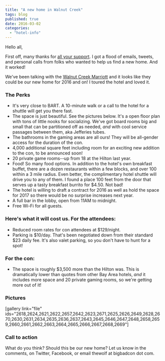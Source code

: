 ```yaml
---
title: "A new home in Walnut Creek"
tags: blog
published: true
date: 2016-03-02
categories: 
  - "hotel-info"
---
```


Hello all,

First off, many thanks for [all your support](http://www.bigbadcon.com/big-bad-con-2016-hotel-hunt-is-on/). I got a flood of emails, tweets, and personal calls from folks who wanted to help us find a new home. And it worked!

We've been talking with the [Walnut Creek Marriott](http://www.marriott.com/hotels/travel/oakwc-walnut-creek-marriott/) and it looks like they could be our new home for 2016 and on! I toured the hotel and loved it.

### The Perks

- It's very close to BART. A 10-minute walk or a call to the hotel for a shuttle will get you there fast.
- The space is just beautiful. See the pictures below. It's a open floor plan with tons of little nooks for socializing. We've got board rooms big and small that can be partitioned off as needed, _and_ with cool service passages between them, aka Jefferies tubes.
- The bathrooms in the gaming areas are all ours! They will be all-gender access for the duration of the con.
- 4,000 additional square feet including room for an exciting new addition to the con, to be announced soon!
- 20 private game rooms--up from 18 at the Hilton last year.
- Food! So many food options. In addition to the hotel's own breakfast buffet, there are a dozen restaurants within a few blocks, and over 100 within a 3 mile radius. Even better, the complimentary hotel shuttle will drive you to any of them. I found a place 100 feet from the door that serves up a tasty breakfast burrito for $4.50. Not bad!
- The hotel is willing to draft a contract for 2016 as well as hold the space for 2017 so there would be no surprise increases next year.
- A full bar in the lobby, open from 11AM to midnight.
- Free Wi-Fi for all guests.

### Here's what it will cost us. For the attendees:

- Reduced room rates for con attendees at $129/night.
- Parking is $10/day. That's been negotiated down from their standard $23 daily fee. It's also valet parking, so you don't have to hunt for a spot!

### For the con:

- The space is roughly $3,500 more than the Hilton was. This is dramatically lower than quotes from other Bay Area hotels, _and_ it includes more space and 20 private gaming rooms, so we're getting more out of it!

### Pictures

\[gallery link="file" ids="2618,2624,2621,2622,2657,2642,2623,2671,2625,2626,2649,2628,2670,2630,2631,2634,2635,2636,2637,2643,2645,2646,2647,2648,2658,2659,2660,2661,2662,2663,2664,2665,2666,2667,2668,2669"\]

### Call to action

What do you think? Should this be our new home? Let us know in the comments, on Twitter, Facebook, or email thewolf at bigbadcon dot com.
